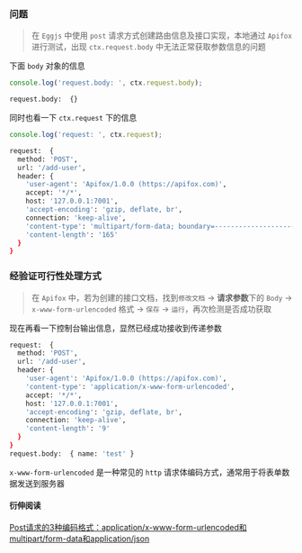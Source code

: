 ### 问题

> 在 `Eggjs` 中使用 `post` 请求方式创建路由信息及接口实现，本地通过 `Apifox` 进行测试，出现 `ctx.request.body` 中无法正常获取参数信息的问题

下面 `body` 对象的信息
```js
console.log('request.body: ', ctx.request.body);
```
```sh
request.body:  {}
```

同时也看一下 `ctx.request` 下的信息

```js
console.log('request: ', ctx.request);
```
```sh
request:  {
  method: 'POST',
  url: '/add-user',
  header: {
    'user-agent': 'Apifox/1.0.0 (https://apifox.com)',
    accept: '*/*',
    host: '127.0.0.1:7001',
    'accept-encoding': 'gzip, deflate, br',
    connection: 'keep-alive',
    'content-type': 'multipart/form-data; boundary=--------------------------774899165972769608320501',
    'content-length': '165'
  }
}

```

### 经验证可行性处理方式

> 在 `Apifox` 中，若为创建的接口文档，找到`修改文档` -> **请求参数**下的 `Body` -> `x-www-form-urlencoded` 格式 -> `保存` -> `运行`，再次检测是否成功获取

现在再看一下控制台输出信息，显然已经成功接收到传递参数

```sh
request:  {
  method: 'POST',
  url: '/add-user',
  header: {
    'user-agent': 'Apifox/1.0.0 (https://apifox.com)',
    'content-type': 'application/x-www-form-urlencoded',
    accept: '*/*',
    host: '127.0.0.1:7001',
    'accept-encoding': 'gzip, deflate, br',
    connection: 'keep-alive',
    'content-length': '9'
  }
}
request.body:  { name: 'test' }
```

`x-www-form-urlencoded` 是一种常见的 `http` 请求体编码方式，通常用于将表单数据发送到服务器


#### 衍伸阅读

[Post请求的3种编码格式：application/x-www-form-urlencoded和multipart/form-data和application/json](https://blog.csdn.net/u013258447/article/details/101107743)